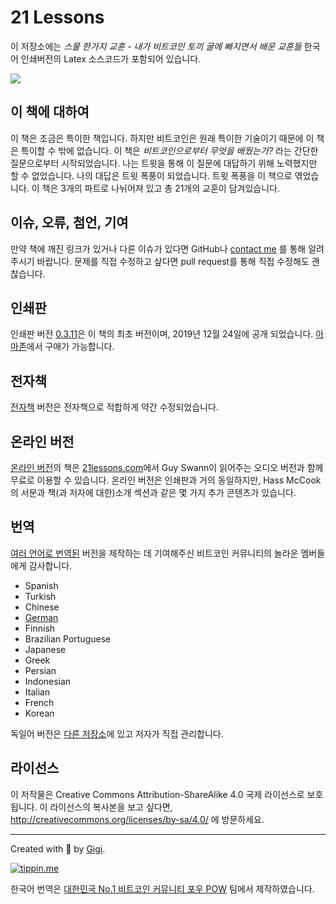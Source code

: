 # 21 Lessons

이 저장소에는 _스물 한가지 교훈 - 내가 비트코인 토끼 굴에 빠지면서 배운 교훈들_ 한국어 인쇄버전의 Latex 소스코드가
포함되어 있습니다.

![](https://21lessons.com/assets/images/21-lessons-book.png)

## 이 책에 대하여

이 책은 조금은 특이한 책입니다. 하지만 비트코인은 원래 특이한 기술이기 때문에 이 책은 특이할 수 밖에 없습니다.
이 책은 _비트코인으로부터 무엇을 배웠는가?_ 라는 간단한 질문으로부터 시작되었습니다.
나는 트윗을 통해 이 질문에 대답하기 위해 노력했지만 할 수 없었습니다. 나의 대답은 트윗 폭풍이 되었습니다.
트윗 폭풍을 이 책으로 엮었습니다. 이 책은 3개의 파트로 나뉘어져 있고 총 21개의 교훈이 담겨있습니다.

## 이슈, 오류, 첨언, 기여

만약 책에 깨진 링크가 있거나 다른 이슈가 있다면 GitHub나 [contact me](https://dergigi.com/contact)
를 통해 알려주시기 바랍니다. 문제를 직접 수정하고 샆다면 pull request를 통해 직접 수정해도 괜찮습니다.

## 인쇄판

인쇄판 버전 [0.3.11](https://github.com/dergigi/21lessons-book/releases/tag/0.3.11)은
이 책의 최초 버전이며, 2019년 12월 24일에 공개 되었습니다.
[아마존](https://amzn.to/2VXmQgp)에서 구매가 가능합니다.

## 전자책

[전자책](https://github.com/dergigi/21lessons-book/tree/ebook) 버전은 전자책으로 적합하게
약간 수정되었습니다.

## 온라인 버전

[온라인 버전](https://github.com/21-lessons/21-lessons.github.io)의 책은 [21lessons.com](https://21lessons.com)에서
Guy Swann이 읽어주는 오디오 버전과 함께 무료로 이용할 수 있습니다.
온라인 버전은 인쇄판과 거의 동일하지만, Hass McCook의 서문과 책(과 저자에 대한)소개 섹션과 같은
몇 가지 추가 콘텐츠가 있습니다.

## 번역

[여러 언어로 번역된](https://21lessons.com/translations) 버전을 제작하는 데 기여해주신 비트코인
커뮤니티의 놀라운 멤버들에게 감사합니다.

- Spanish
- Turkish
- Chinese
- [German](https://amzn.to/2VZXe2o)
- Finnish
- Brazilian Portuguese
- Japanese
- Greek
- Persian
- Indonesian
- Italian
- French
- Korean

독일어 버전은 [다른 저장소](https://github.com/21-lessons/21-lessons-book-de)에 있고 저자가 직접 관리합니다.

## 라이선스

이 저작물은 Creative Commons Attribution-ShareAlike 4.0 국제 라이선스로 보호됩니다.
이 라이선스의 복사본을 보고 싶다면,
http://creativecommons.org/licenses/by-sa/4.0/ 에 방문하세요.

---

Created with 🧡 by [Gigi](https://dergigi.com/support/).

[![tippin.me](https://badgen.net/badge/%E2%9A%A1%EF%B8%8Ftippin.me/@dergigi/F0918E)](https://tippin.me/@dergigi)

한국어 번역은 [대한민국 No.1 비트코인 커뮤니티 포우 POW](https://https://powbitcoiner.com/) 팀에서 제작하였습니다.
